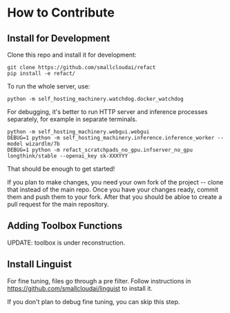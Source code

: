 # How to Contribute

## Install for Development

Clone this repo and install it for development:

```commandline
git clone https://github.com/smallcloudai/refact
pip install -e refact/
```

To run the whole server, use:

```commandline
python -m self_hosting_machinery.watchdog.docker_watchdog
```

For debugging, it's better to run HTTP server and inference processes separately, for example in
separate terminals.

```commandline
python -m self_hosting_machinery.webgui.webgui
DEBUG=1 python -m self_hosting_machinery.inference.inference_worker --model wizardlm/7b
DEBUG=1 python -m refact_scratchpads_no_gpu.infserver_no_gpu longthink/stable --openai_key sk-XXXYYY
```

That should be enough to get started!

If you plan to make changes, you need your own fork of the project -- clone that instead of
the main repo. Once you have your changes ready, commit them and push them to your fork. After
that you should be abloe to create a pull request for the main repository.


## Adding Toolbox Functions

UPDATE: toolbox is under reconstruction.


## Install Linguist

For fine tuning, files go through a pre filter. Follow instructions in
https://github.com/smallcloudai/linguist
to install it.

If you don't plan to debug fine tuning, you can skip this step.

